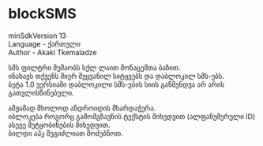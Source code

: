 # blockSMS

minSdkVersion 13<br>
Language - ქართული<br>
Author - Akaki Tkemaladze<br>

სმს ფილტრი მუშაობს სქლ ლაით მონაცემთა ბაზით.<br>
ინახავს თქვენს მიერ შეყვანილ სიტყვებს და დაბლოკილ სმს-ებს.<br>
ბეტა 1.0 ვერსიაში დაბლოკილი სმს-ების სიის გაწმენდვა არ არის გათვლისწინებული.<br>

ამჟამად მხოლოდ ანდროიდის მხარდაჭერა.<br>
იბლოკება როგორც გამომგზავნის ტექსტის მიხედვით (ალფანუმერული ID) ასევე შეტყობინების მიხედვით.
<br>
ბილდი აპკ შეგიძლიათ მოძებნოთ.
